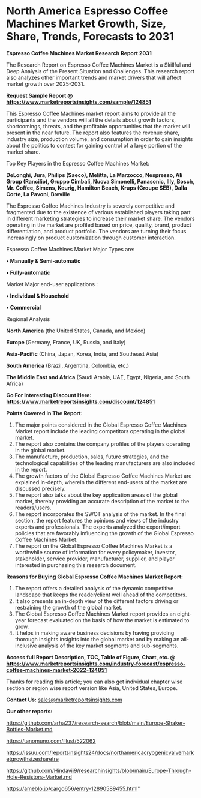 # North America Espresso Coffee Machines Market Growth, Size, Share, Trends, Forecasts to 2031

<strong>Espresso Coffee Machines Market Research Report 2031</strong>

The Research Report on Espresso Coffee Machines Market is a Skillful and Deep Analysis of the Present Situation and Challenges. This research report also analyzes other important trends and market drivers that will affect market growth over 2025-2031.

<strong>Request Sample Report @ <a href=https://www.marketreportsinsights.com/sample/124851>https://www.marketreportsinsights.com/sample/124851</a></strong>

This Espresso Coffee Machines market report aims to provide all the participants and the vendors will all the details about growth factors, shortcomings, threats, and the profitable opportunities that the market will present in the near future. The report also features the revenue share, industry size, production volume, and consumption in order to gain insights about the politics to contest for gaining control of a large portion of the market share.

Top Key Players in the Espresso Coffee Machines Market:

<strong>DeLonghi, Jura, Philips (Saeco), Melitta, La Marzocco, Nespresso, Ali Group (Rancilio), Gruppo Cimbali, Nuova Simonelli, Panasonic, Illy, Bosch, Mr. Coffee, Simens, Keurig, Hamilton Beach, Krups (Groupe SEB), Dalla Corte, La Pavoni, Breville</strong>

The Espresso Coffee Machines Industry is severely competitive and fragmented due to the existence of various established players taking part in different marketing strategies to increase their market share. The vendors operating in the market are profiled based on price, quality, brand, product differentiation, and product portfolio. The vendors are turning their focus increasingly on product customization through customer interaction.

Espresso Coffee Machines Market Major Types are:

<strong>• Manually & Semi-automatic

• Fully-automatic</strong>

Market Major end-user applications :

<strong>• Individual & Household

• Commercial</strong>

Regional Analysis

</u><strong><b>North America</b></strong> (the United States, Canada, and Mexico)

<strong><b>Europe </b></strong>(Germany, France, UK, Russia, and Italy)

<strong><b>Asia-Pacific</b></strong> (China, Japan, Korea, India, and Southeast Asia)

<strong><b>South America</b></strong> (Brazil, Argentina, Colombia, etc.)

<strong><b>The Middle East and Africa</b></strong> (Saudi Arabia, UAE, Egypt, Nigeria, and South Africa)

<strong>Go For Interesting Discount Here: <a href=https://www.marketreportsinsights.com/discount/124851>https://www.marketreportsinsights.com/discount/124851</a></strong>

<strong>Points Covered in The Report:</strong>
<ol>
  <li>The major points considered in the Global Espresso Coffee Machines Market report include the leading competitors operating in the global market.</li>
  <li>The report also contains the company profiles of the players operating in the global market.</li>
  <li>The manufacture, production, sales, future strategies, and the technological capabilities of the leading manufacturers are also included in the report.</li>
  <li>The growth factors of the Global Espresso Coffee Machines Market are explained in-depth, wherein the different end-users of the market are discussed precisely.</li>
  <li>The report also talks about the key application areas of the global market, thereby providing an accurate description of the market to the readers/users.</li>
  <li>The report incorporates the SWOT analysis of the market. In the final section, the report features the opinions and views of the industry experts and professionals. The experts analyzed the export/import policies that are favorably influencing the growth of the Global Espresso Coffee Machines Market.</li>
  <li>The report on the Global Espresso Coffee Machines Market is a worthwhile source of information for every policymaker, investor, stakeholder, service provider, manufacturer, supplier, and player interested in purchasing this research document.</li>
</ol>
<strong>Reasons for Buying Global Espresso Coffee Machines Market Report:</strong>

<ol>
  <li>The report offers a detailed analysis of the dynamic competitive landscape that keeps the reader/client well ahead of the competitors.</li>
  <li>It also presents an in-depth view of the different factors driving or restraining the growth of the global market.</li>
  <li>The Global Espresso Coffee Machines Market report provides an eight-year forecast evaluated on the basis of how the market is estimated to grow.</li>
  <li>It helps in making aware business decisions by having providing thorough insights insights into the global market and by making an all-inclusive analysis of the key market segments and sub-segments.</li>
</ol>
<strong>Access full Report Description, TOC, Table of Figure, Chart, etc. @ <a href=https://www.marketreportsinsights.com/industry-forecast/espresso-coffee-machines-market-2022-124851>https://www.marketreportsinsights.com/industry-forecast/espresso-coffee-machines-market-2022-124851</a></strong>


Thanks for reading this article; you can also get individual chapter wise section or region wise report version like Asia, United States, Europe.

<strong>Contact Us:</strong>
sales@marketreportsinsights.com

<strong>Our other reports:</strong>

<a href=https://github.com/arha237/research-search/blob/main/Europe-Shaker-Bottles-Market.md>https://github.com/arha237/research-search/blob/main/Europe-Shaker-Bottles-Market.md</a>

<a href=https://tanomuno.com/illust/522062>https://tanomuno.com/illust/522062</a>

<a href=https://issuu.com/reportsinsights24/docs/northamericacryogenicvalvemarketgrowthsizesharetre>https://issuu.com/reportsinsights24/docs/northamericacryogenicvalvemarketgrowthsizesharetre</a>

<a href=https://github.com/Hindavii9/researchinsights/blob/main/Europe-Through-Hole-Resistors-Market.md>https://github.com/Hindavii9/researchinsights/blob/main/Europe-Through-Hole-Resistors-Market.md</a>

<a href=https://ameblo.jp/cargo656/entry-12890589455.html>https://ameblo.jp/cargo656/entry-12890589455.html</a>"
